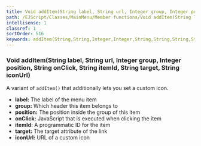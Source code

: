 ```yaml
---
title: Void addItem(String label, String url, Integer group, Integer position, String onClick, String itemId, String target, String iconUrl)
path: /EJScript/Classes/MainMenu/Member functions/Void addItem(String label, String url, Integer group, Integer position, String onClick, String itemId, String target, String iconUrl)
intellisense: 1
classref: 1
sortOrder: 516
keywords: addItem(String,String,Integer,Integer,String,String,String,String)
---
```


### Void addItem(String label, String url, Integer group, Integer position, String onClick, String itemId, String target, String iconUrl)

A variant of `addItem()` that additionally lets you set a custom icon.


* **label:** The label of the menu item
* **group:** Which header this item belongs to
* **position:** The position inside the group of this item
* **onClick:** JavaScript that is executed when clicking the item
* **itemId:** A programmatic ID for the item
* **target:** The target attribute of the link
* **iconUrl:** URL of a custom icon
